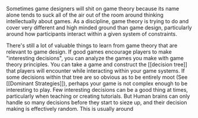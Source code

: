 Sometimes game designers will shit on game theory because its name alone tends to suck all of the air out of the room around thinking intellectually about games. As a discipline, game theory is trying to do and cover very different and high minded ground than game design, particularly around how participants interact within a given system of constraints.

There's still a lot of valuable things to learn from game theory that are relevant to game design. If good games encourage players to make "interesting decisions", you can analyze the games you make with game theory principles. You can take a game and construct the [[decision tree]] that players will encounter while interacting within your game systems. If some decisions within that tree are so obvious as to be entirely moot (See [[Dominant Strategies]]), perhaps your game is not complex enough to be interesting to play. Few interesting decisions can be a good thing at times, particularly when teaching or creating tutorials. But Human brains can only handle so many decisions before they start to sieze up, and their decision making is effectively random. This is usually around 